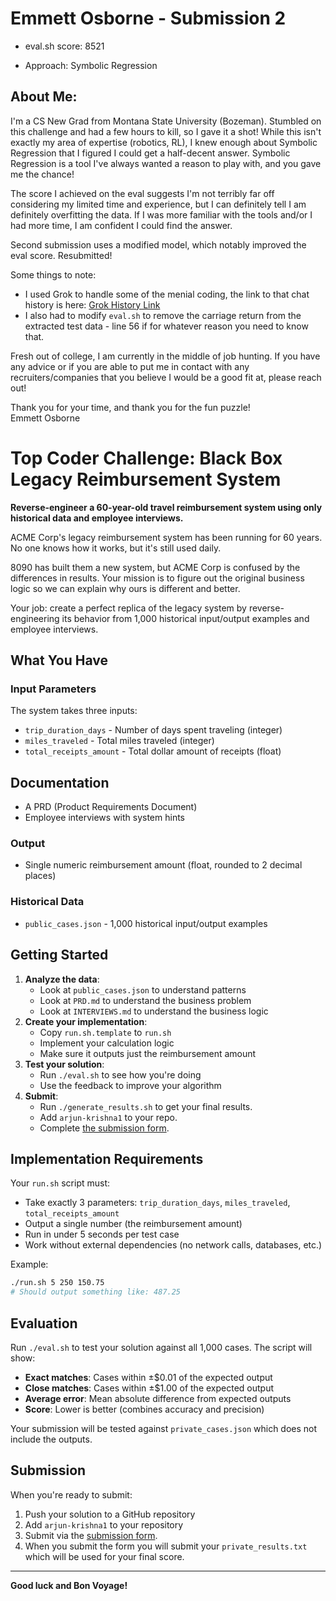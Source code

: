 # Emmett Osborne - Submission 2

- eval.sh score: 8521

- Approach: Symbolic Regression

## About Me:

I'm a CS New Grad from Montana State University (Bozeman). Stumbled on this challenge and had a few hours to kill, so I gave it a shot! While this isn't exactly my area of expertise (robotics, RL), I knew enough about Symbolic Regression that I figured I could get a half-decent answer. Symbolic Regression is a tool I've always wanted a reason to play with, and you gave me the chance!

The score I achieved on the eval suggests I'm not terribly far off considering my limited time and experience, but I can definitely tell I am definitely overfitting the data. If I was more familiar with the tools and/or I had more time, I am confident I could find the answer.

Second submission uses a modified model, which notably improved the eval score. Resubmitted!

Some things to note:

- I used Grok to handle some of the menial coding, the link to that chat history is here: [Grok History Link](https://grok.com/share/bGVnYWN5_70de948f-f0e5-4b19-b6c2-5b58f4bac11a)
- I also had to modify `eval.sh` to remove the carriage return from the extracted test data - line 56 if for whatever reason you need to know that.

Fresh out of college, I am currently in the middle of job hunting. If you have any advice or if you are able to put me in contact with any recruiters/companies that you believe I would be a good fit at, please reach out!

Thank you for your time, and thank you for the fun puzzle!  
Emmett Osborne

# Top Coder Challenge: Black Box Legacy Reimbursement System

**Reverse-engineer a 60-year-old travel reimbursement system using only historical data and employee interviews.**

ACME Corp's legacy reimbursement system has been running for 60 years. No one knows how it works, but it's still used daily.

8090 has built them a new system, but ACME Corp is confused by the differences in results. Your mission is to figure out the original business logic so we can explain why ours is different and better.

Your job: create a perfect replica of the legacy system by reverse-engineering its behavior from 1,000 historical input/output examples and employee interviews.

## What You Have

### Input Parameters

The system takes three inputs:

- `trip_duration_days` - Number of days spent traveling (integer)
- `miles_traveled` - Total miles traveled (integer)
- `total_receipts_amount` - Total dollar amount of receipts (float)

## Documentation

- A PRD (Product Requirements Document)
- Employee interviews with system hints

### Output

- Single numeric reimbursement amount (float, rounded to 2 decimal places)

### Historical Data

- `public_cases.json` - 1,000 historical input/output examples

## Getting Started

1. **Analyze the data**: 
   - Look at `public_cases.json` to understand patterns
   - Look at `PRD.md` to understand the business problem
   - Look at `INTERVIEWS.md` to understand the business logic
2. **Create your implementation**:
   - Copy `run.sh.template` to `run.sh`
   - Implement your calculation logic
   - Make sure it outputs just the reimbursement amount
3. **Test your solution**: 
   - Run `./eval.sh` to see how you're doing
   - Use the feedback to improve your algorithm
4. **Submit**:
   - Run `./generate_results.sh` to get your final results.
   - Add `arjun-krishna1` to your repo.
   - Complete [the submission form](https://forms.gle/sKFBV2sFo2ADMcRt8).

## Implementation Requirements

Your `run.sh` script must:

- Take exactly 3 parameters: `trip_duration_days`, `miles_traveled`, `total_receipts_amount`
- Output a single number (the reimbursement amount)
- Run in under 5 seconds per test case
- Work without external dependencies (no network calls, databases, etc.)

Example:

```bash
./run.sh 5 250 150.75
# Should output something like: 487.25
```

## Evaluation

Run `./eval.sh` to test your solution against all 1,000 cases. The script will show:

- **Exact matches**: Cases within ±$0.01 of the expected output
- **Close matches**: Cases within ±$1.00 of the expected output
- **Average error**: Mean absolute difference from expected outputs
- **Score**: Lower is better (combines accuracy and precision)

Your submission will be tested against `private_cases.json` which does not include the outputs.

## Submission

When you're ready to submit:

1. Push your solution to a GitHub repository
2. Add `arjun-krishna1` to your repository
3. Submit via the [submission form](https://forms.gle/sKFBV2sFo2ADMcRt8).
4. When you submit the form you will submit your `private_results.txt` which will be used for your final score.

---

**Good luck and Bon Voyage!**
